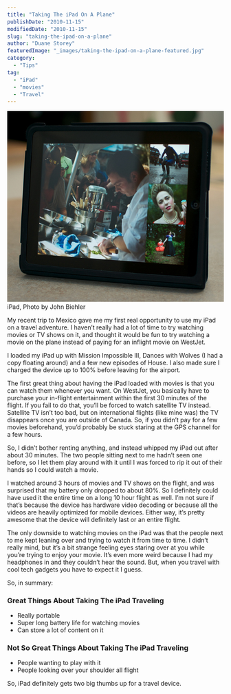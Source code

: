```yaml
---
title: "Taking The iPad On A Plane"
publishDate: "2010-11-15"
modifiedDate: "2010-11-15"
slug: "taking-the-ipad-on-a-plane"
author: "Duane Storey"
featuredImage: "_images/taking-the-ipad-on-a-plane-featured.jpg"
category:
  - "Tips"
tag:
  - "iPad"
  - "movies"
  - "Travel"
---
```


[![](_images/taking-the-ipad-on-a-plane-1.jpg "iPad")](http://ww.johnbiehler.com)iPad, Photo by John Biehler



My recent trip to Mexico gave me my first real opportunity to use my iPad on a travel adventure. I haven’t really had a lot of time to try watching movies or TV shows on it, and thought it would be fun to try watching a movie on the plane instead of paying for an inflight movie on WestJet.

I loaded my iPad up with Mission Impossible III, Dances with Wolves (I had a copy floating around) and a few new episodes of House. I also made sure I charged the device up to 100% before leaving for the airport.

The first great thing about having the iPad loaded with movies is that you can watch them whenever you want. On WestJet, you basically have to purchase your in-flight entertainment within the first 30 minutes of the flight. If you fail to do that, you’ll be forced to watch satellite TV instead. Satellite TV isn’t too bad, but on international flights (like mine was) the TV disappears once you are outside of Canada. So, if you didn’t pay for a few movies beforehand, you’d probably be stuck staring at the GPS channel for a few hours.

So, I didn’t bother renting anything, and instead whipped my iPad out after about 30 minutes. The two people sitting next to me hadn’t seen one before, so I let them play around with it until I was forced to rip it out of their hands so I could watch a movie.

I watched around 3 hours of movies and TV shows on the flight, and was surprised that my battery only dropped to about 80%. So I definitely could have used it the entire time on a long 10 hour flight as well. I’m not sure if that’s because the device has hardware video decoding or because all the videos are heavily optimized for mobile devices. Either way, it’s pretty awesome that the device will definitely last or an entire flight.

The only downside to watching movies on the iPad was that the people next to me kept leaning over and trying to watch it from time to time. I didn’t really mind, but it’s a bit strange feeling eyes staring over at you while you’re trying to enjoy your movie. It’s even more weird because I had my headphones in and they couldn’t hear the sound. But, when you travel with cool tech gadgets you have to expect it I guess.

So, in summary:

### Great Things About Taking The iPad Traveling

- Really portable
- Super long battery life for watching movies
- Can store a lot of content on it

### Not So Great Things About Taking The iPad Traveling

- People wanting to play with it
- People looking over your shoulder all flight

So, iPad definitely gets two big thumbs up for a travel device.